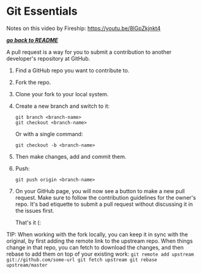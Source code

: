 # Git Essentials

Notes on this video by Fireship: https://youtu.be/8lGpZkjnkt4

[***go back to README***](README.md)

A pull request is a way for you to submit a contribution to another developer's
repository at GitHub.

1. Find a GitHub repo you want to contribute to.
1. Fork the repo.
1. Clone your fork to your local system.
1. Create a new branch and switch to it:
    ```
    git branch <branch-name>
    git checkout <branch-name>
    ```

   Or with a single command:
    ```
    git checkout -b <branch-name>
    ```

1. Then make changes, add and commit them.
1. Push:
    ```
    git push origin <branch-name>
    ```

1. On your GitHub page, you will now see a button to make a new pull request.
   Make sure to follow the contribution guidelines for the owner's repo. It's
   bad etiquette to submit a pull request without discussing it in the issues
   first.

   That's it (:

TIP: When working with the fork locally, you can keep it in sync with the
original, by first adding the remote link to the upstream repo. When things 
change in that repo, you can fetch to download the changes, and then rebase to
add them on top of your existing work:
    ```
    git remote add upstream git://github.com/some-url
    git fetch upstream
    git rebase upstream/master
    ```

